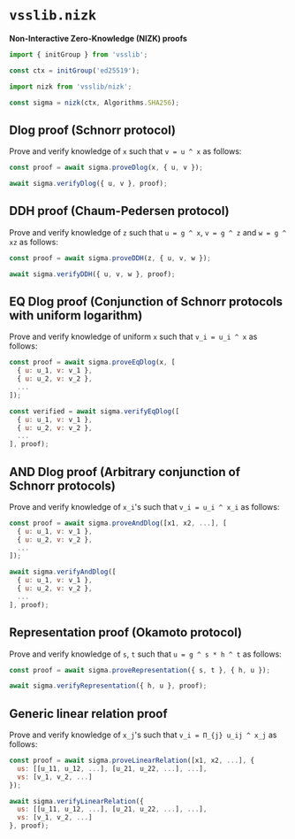 # `vsslib.nizk`

**Non-Interactive Zero-Knowledge (NIZK) proofs**

```js
import { initGroup } from 'vsslib';

const ctx = initGroup('ed25519');
```

```js
import nizk from 'vsslib/nizk';

const sigma = nizk(ctx, Algorithms.SHA256);
```

## Dlog proof (Schnorr protocol)

Prove and verify knowledge of `x` such
that `v = u ^ x` as follows:

```js
const proof = await sigma.proveDlog(x, { u, v });

await sigma.verifyDlog({ u, v }, proof);
```

## DDH proof (Chaum-Pedersen protocol)

Prove and verify knowledge of `z`
such that `u = g ^ x`, `v = g ^ z` and `w = g ^ xz` as follows:


```js
const proof = await sigma.proveDDH(z, { u, v, w });

await sigma.verifyDDH({ u, v, w }, proof);
```

## EQ Dlog proof (Conjunction of Schnorr protocols with uniform logarithm)

Prove and verify knowledge of uniform `x` such that `v_i = u_i ^ x` as follows:

```js
const proof = await sigma.proveEqDlog(x, [
  { u: u_1, v: v_1 },
  { u: u_2, v: v_2 },
  ...
]);

const verified = await sigma.verifyEqDlog([
  { u: u_1, v: v_1 },
  { u: u_2, v: v_2 },
  ...
], proof);
```

## AND Dlog proof (Arbitrary conjunction of Schnorr protocols)

Prove and verify knowledge of `x_i`'s such that `v_i = u_i ^ x_i` as follows:

```js
const proof = await sigma.proveAndDlog([x1, x2, ...], [
  { u: u_1, v: v_1 },
  { u: u_2, v: v_2 },
  ...
]);

await sigma.verifyAndDlog([
  { u: u_1, v: v_1 }, 
  { u: u_2, v: v_2 },
  ...
], proof);
```

## Representation proof (Okamoto protocol)

Prove and verify knowledge of `s`, `t` such that `u = g ^ s * h ^ t` as follows:

```js
const proof = await sigma.proveRepresentation({ s, t }, { h, u });

await sigma.verifyRepresentation({ h, u }, proof);
```

## Generic linear relation proof

Prove and verify knowledge of `x_j`'s such that `v_i = Π_{j} u_ij ^ x_j` as follows:

```js
const proof = await sigma.proveLinearRelation([x1, x2, ...], {
  us: [[u_11, u_12, ...], [u_21, u_22, ...], ...],
  vs: [v_1, v_2, ...]
});

await sigma.verifyLinearRelation({
  us: [[u_11, u_12, ...], [u_21, u_22, ...], ...],
  vs: [v_1, v_2, ...]
}, proof);
```
